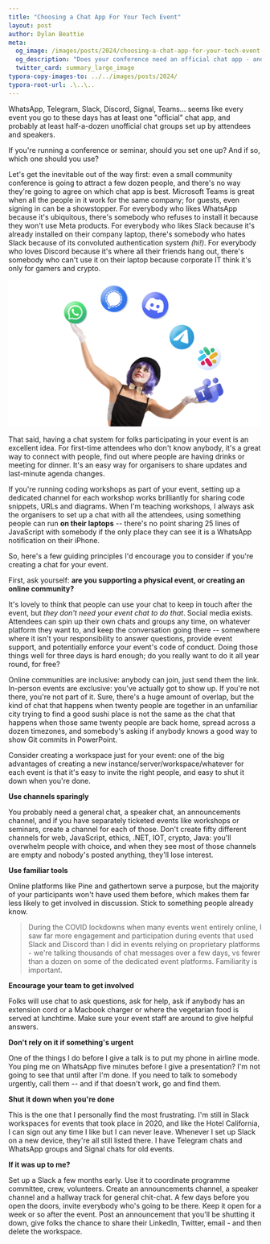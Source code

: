 ```yaml
---
title: "Choosing a Chat App For Your Tech Event"
layout: post
author: Dylan Beattie
meta:
  og_image: /images/posts/2024/choosing-a-chat-app-for-your-tech-event.jpg
  og_description: "Does your conference need an official chat app - and how do you choose which one to use?"
  twitter_card: summary_large_image
typora-copy-images-to: ../../images/posts/2024/
typora-root-url: .\..\..
---
```


WhatsApp, Telegram, Slack, Discord, Signal, Teams... seems like every event you go to these days has at least one "official" chat app, and probably at least half-a-dozen unofficial chat groups set up by attendees and speakers. 

If you're running a conference or seminar, should you set one up? And if so, which one should you use?

Let's get the inevitable out of the way first: even a small community conference is going to attract a few dozen people, and there's no way they're going to agree on which chat app is best. Microsoft Teams is great when all the people in it work for the same company; for guests, even signing in can be a showstopper. For everybody who likes WhatsApp because it's ubiquitous, there's somebody who refuses to install it because they won't use Meta products. For everybody who likes Slack because it's already installed on their company laptop, there's somebody who hates Slack because of its convoluted authentication system *(hi!)*. For everybody who loves Discord because it's where all their friends hang out, there's somebody who can't use it on their laptop because corporate IT think it's only for gamers and crypto.

<img src="/images/posts/2024/image-20240118122057910.png" alt="image-20240118122057910" style="zoom:50%;" title="chat apps: definitely not a total clown show" alt="a woman in clown make-up juggling icons for popular chat systems - WhatsApp, Signal, Discord, Telegram, Slack, Teams" />

That said, having a chat system for folks participating in your event is an excellent idea. For first-time attendees who don't know anybody, it's a great way to connect with people, find out where people are having drinks or meeting for dinner. It's an easy way for organisers to share updates and last-minute agenda changes.

If you're running coding workshops as part of your event, setting up a dedicated channel for each workshop works brilliantly for sharing code snippets, URLs and diagrams. When I'm teaching workshops, I always ask the organisers to set up a chat with all the attendees, using something people can run **on their laptops** -- there's no point sharing 25 lines of JavaScript with somebody if the only place they can see it is a WhatsApp notification on their iPhone.

So, here's a few guiding principles I'd encourage you to consider if you're creating a chat for your event.

First, ask yourself: **are you supporting a physical event, or creating an online community?**

It's lovely to think that people can use your chat to keep in touch after the event, but *they don't need your event chat to do that*. Social media exists. Attendees can spin up their own chats and groups any time, on whatever platform they want to, and keep the conversation going there -- somewhere where it isn't your responsibility to answer questions, provide event support, and potentially enforce your event's code of conduct. Doing those things well for three days is hard enough; do you really want to do it all year round, for free?

Online communities are inclusive: anybody can join, just send them the link. In-person events are exclusive: you've actually got to show up. If you're not there, you're not part of it. Sure, there's a huge amount of overlap, but the kind of chat that happens when twenty people are together in an unfamiliar city trying to find a good sushi place is not the same as the chat that happens when those same twenty people are back home, spread across a dozen timezones, and somebody's asking if anybody knows a good way to show Git commits in PowerPoint.

Consider creating a workspace just for your event: one of the big advantages of creating a new instance/server/workspace/whatever for each event is that it's easy to invite the right people, and easy to shut it down when you're done.

**Use channels sparingly**

You probably need a general chat, a speaker chat, an announcements channel, and if you have separately ticketed events like workshops or seminars, create a channel for each of those. Don't create fifty different channels for web, JavaScript, ethics, .NET, IOT, crypto, Java: you'll overwhelm people with choice, and when they see most of those channels are empty and nobody's posted anything, they'll lose interest.

**Use familiar tools**

Online platforms like Pine and gathertown serve a purpose, but the majority of your participants won't have used them before, which makes them far less likely to get involved in discussion. Stick to something people already know.

>  During the COVID lockdowns when many events went entirely online, I saw far more engagement and participation during events that used Slack and Discord than I did in events relying on proprietary platforms - we're talking thousands of chat messages over a few days, vs fewer than a dozen on some of the dedicated event platforms. Familiarity is important.

**Encourage your team to get involved**

Folks will use chat to ask questions, ask for help, ask if anybody has an extension cord or a Macbook charger or where the vegetarian food is served at lunchtime. Make sure your event staff are around to give helpful answers.

**Don't rely on it if something's urgent**

One of the things I do before I give a talk is to put my phone in airline mode. You ping me on WhatsApp five minutes before I give a presentation? I'm not going to see that until after I'm done. If you need to talk to somebody urgently, call them -- and if that doesn't work, go and find them.

**Shut it down when you're done**

This is the one that I personally find the most frustrating. I'm still in Slack workspaces for events that took place in 2020, and like the Hotel California, I can sign out any time I like but I can never leave. Whenever I set up Slack on a new device, they're all still listed there. I have Telegram chats and WhatsApp groups and Signal chats for old events. 

**If it was up to me?**

Set up a Slack a few months early. Use it to coordinate programme committee, crew, volunteers. Create an announcements channel, a speaker channel and a hallway track for general chit-chat. A few days before you open the doors, invite everybody who's going to be there. Keep it open for a week or so after the event. Post an announcement that you'll be shutting it down, give folks the chance to share their LinkedIn, Twitter, email - and then delete the workspace.












